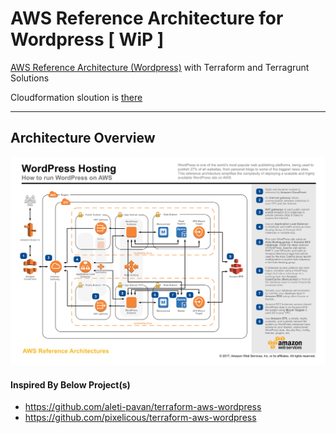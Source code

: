 # AWS Reference Architecture for Wordpress [ WiP ]

[AWS Reference Architecture (Wordpress)](https://aws.amazon.com/blogs/architecture/wordpress-best-practices-on-aws/) with Terraform and Terragrunt Solutions

Cloudformation sloution is [there](https://github.com/aws-samples/aws-refarch-wordpress)

---

## Architecture Overview

![architecture-overview](docs/assets/aws-refarch-wordpress-v20171026.jpeg)




#### Inspired By Below Project(s)

- https://github.com/aleti-pavan/terraform-aws-wordpress
- https://github.com/pixelicous/terraform-aws-wordpress

